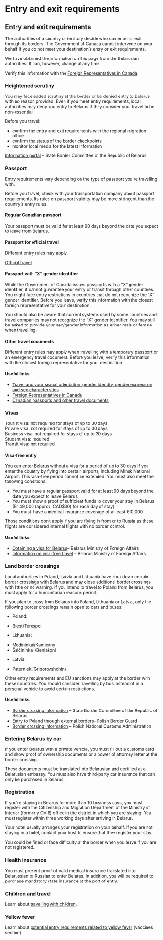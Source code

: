 # Entry and exit requirements

## Entry and exit requirements

The authorities of a country or territory decide who can enter or exit through its borders. The Government of Canada cannot intervene on your behalf if you do not meet your destination’s entry or exit requirements.

We have obtained the information on this page from the Belarusian authorities. It can, however, change at any time.

Verify this information with the [Foreign Representatives in Canada](https://www.international.gc.ca/protocol-protocole/reps.aspx?lang=eng).

### Heightened scrutiny

You may face added scrutiny at the border or be denied entry to Belarus with no reason provided. Even if you meet entry requirements, local authorities may deny you entry to Belarus if they consider your travel to be non-essential.

Before you travel:

* confirm the entry and exit requirements with the regional migration office
* confirm the status of the border checkpoints
* monitor local media for the latest information

[Information portal](https://gpk.gov.by/en/) – State Border Committee of the Republic of Belarus

### Passport

Entry requirements vary depending on the type of passport you're travelling with.

Before you travel, check with your transportation company about passport requirements. Its rules on passport validity may be more stringent than the country’s entry rules.

#### Regular Canadian passport

Your passport must be valid for at least 90 days beyond the date you expect to leave from Belarus.

#### Passport for official travel

Different entry rules may apply.

[Official travel](https://www.canada.ca/en/immigration-refugees-citizenship/services/canadian-passports/official-travel.html)

#### Passport with “X” gender identifier

While the Government of Canada issues passports with a “X” gender identifier, it cannot guarantee your entry or transit through other countries. You might face entry restrictions in countries that do not recognize the “X” gender identifier. Before you leave, verify this information with the closest foreign representative for your destination.

You should also be aware that current systems used by some countries and travel companies may not recognize the “X” gender identifier. You may still be asked to provide your sex/gender information as either male or female when travelling.

#### Other travel documents

Different entry rules may apply when travelling with a temporary passport or an emergency travel document. Before you leave, verify this information with the closest foreign representative for your destination.

#### Useful links

* [Travel and your sexual orientation, gender identity, gender expression and sex characteristics](https://travel.gc.ca/travelling/health-safety/lgbt-travel)
* [Foreign Representatives in Canada](https://www.international.gc.ca/protocol-protocole/reps.aspx?lang=eng)
* [Canadian passports and other travel documents](http://www.canada.ca/passport)

### Visas

Tourist visa: not required for stays of up to 30 days  
Private visa: not required for stays of up to 30 days  
Business visa: not required for stays of up to 30 days  
Student visa: required  
Transit visa: not required

#### Visa-free entry

You can enter Belarus without a visa for a period of up to 30 days if you enter the country by flying into certain airports, including Minsk National Airport. This visa-free period cannot be extended. You must also meet the following conditions:

* You must have a regular passport valid for at least 90 days beyond the date you expect to leave Belarus
* You must show a proof of sufficient funds to cover your stay in Belarus (Br 49,000 (approx. CAD$30) for each day of stay)
* You must  have a medical insurance coverage of at least €10,000

Those conditions don’t apply if you are flying in from or to Russia as these flights are considered internal flights with no border control.

#### Useful links

* [Obtaining a visa for Belarus](https://mfa.gov.by/en/visa/oformlenie/)– Belarus Ministry of Foreign Affairs
* [Information on visa-free travel](https://mfa.gov.by/en/visa/freemove/airport/) – Belarus Ministry of Foreign Affairs

### Land border crossings

Local authorities in Poland, Latvia and Lithuania have shut down certain border crossings with Belarus and may close additional border crossings with little or no warning. If you intend to travel to Poland from Belarus, you must apply for a humanitarian reasons permit.

If you plan to cross from Belarus into Poland, Lithuania or Latvia, only the following border crossings remain open to cars and buses:

* Poland:

+ Brest/Terespol

* Lithuania:

+ Medininkai/Kamienny
+ Šalčininkai /Beniakoni

* Latvia:

+ Paternieki/Grigorovshchina

Other entry requirements and EU sanctions may apply at the border with these countries. You should consider travelling by bus instead of in a personal vehicle to avoid certain restrictions.

#### Useful links

* [Border crossing information](https://gpk.gov.by/en/) – State Border Committee of the Republic of Belarus
* [Entry to Poland through external borders](https://www.strazgraniczna.pl/pl/cudzoziemcy/obowiazujace-ograniczenia)- Polish Border Guard
* [Border crossing information](https://granica.gov.pl/?v=en) – Polish National Customs Administration



### Entering Belarus by car

If you enter Belarus with a private vehicle, you must fill out a customs card and show proof of ownership documents or a power of attorney letter at the border crossing.

These documents must be translated into Belarusian and certified at a Belarusian embassy. You must also have third-party car insurance that can only be purchased in Belarus.

### Registration

If you’re staying in Belarus for more than 10 business days, you must register with the Citizenship and Migration Department of the Ministry of Interior (formerly OVIR) office in the district in which you are staying. You must register within three working days after arriving in Belarus.

Your hotel usually arranges your registration on your behalf. If you are not staying in a hotel, contact your host to ensure that they register your stay.

You could be fined or face difficulty at the border when you leave if you are not registered.

### Health insurance

You must present proof of valid medical insurance translated into Belarussian or Russian to enter Belarus. In addition, you will be required to purchase mandatory state insurance at the port of entry.

### Children and travel

Learn about [travelling with children](http://travel.gc.ca/travelling/children).

### Yellow fever

Learn about [potential entry requirements related to yellow fever](#health) (vaccines section).